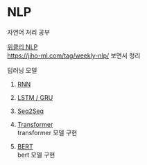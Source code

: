 # NLP

자연어 처리 공부

[위클리 NLP](https://github.com/mjw2705/NLP/tree/master/%EC%9C%84%ED%81%B4%EB%A6%ACNLP)
<br><https://jiho-ml.com/tag/weekly-nlp/> 보면서 정리

딥러닝 모델
1. [RNN](https://github.com/mjw2705/NLP/blob/master/%EB%94%A5%EB%9F%AC%EB%8B%9D%20%EB%AA%A8%EB%8D%B8/01_RNN.pdf)
2. [LSTM / GRU](https://github.com/mjw2705/NLP/blob/master/%EB%94%A5%EB%9F%AC%EB%8B%9D%20%EB%AA%A8%EB%8D%B8/02_LSTM__GRU.pdf)
3. [Seq2Seq](https://github.com/mjw2705/NLP/blob/master/%EB%94%A5%EB%9F%AC%EB%8B%9D%20%EB%AA%A8%EB%8D%B8/03_seq2seq.pdf)
4. [Transformer](https://github.com/mjw2705/NLP/blob/master/%EB%94%A5%EB%9F%AC%EB%8B%9D%20%EB%AA%A8%EB%8D%B8/04_Transformer.pdf)
    <br>transformer 모델 구현
   
5. [BERT](https://github.com/mjw2705/NLP/blob/master/%EB%94%A5%EB%9F%AC%EB%8B%9D%20%EB%AA%A8%EB%8D%B8/06_BERT.pdf)
    <br>bert 모델 구현
